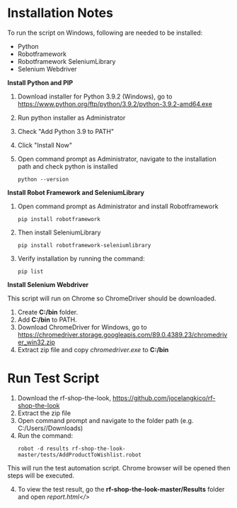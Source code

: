 # Installation Notes
To run the script on Windows, following are needed to be installed:
- Python
- Robotframework
- Robotframework SeleniumLibrary
- Selenium Webdriver

**Install Python and PIP**
1. Download installer for Python 3.9.2 (Windows), go to https://www.python.org/ftp/python/3.9.2/python-3.9.2-amd64.exe
2. Run python installer as Administrator
3. Check "Add Python 3.9 to PATH"
4. Click "Install Now"
5. Open command prompt as Administrator, navigate to the installation path and check python is installed
   
   ```
   python --version
   ```

**Install Robot Framework and SeleniumLibrary**
1. Open command prompt as Administrator and install Robotframework
    
    ```
    pip install robotframework
    ```

2. Then install SeleniumLibrary
    
    ```
    pip install robotframework-seleniumlibrary
    ```
    
3. Verify installation by running the command:
    
    ```
    pip list
    ```

**Install Selenium Webdriver**

This script will run on Chrome so ChromeDriver should be downloaded.

1. Create **C:/bin** folder.
2. Add **C:/bin** to PATH.
3. Download ChromeDriver for Windows, go to https://chromedriver.storage.googleapis.com/89.0.4389.23/chromedriver_win32.zip
4. Extract zip file and copy <i>chromedriver.exe</i> to **C:/bin**

# Run Test Script

1. Download the rf-shop-the-look, https://github.com/jocelangkico/rf-shop-the-look
2. Extract the zip file   
2. Open command prompt and navigate to the folder path (e.g. C:/Users/<username>/Downloads)
3. Run the command:
   ```
   robot -d results rf-shop-the-look-master/tests/AddProductToWishlist.robot
   ```
This will run the test automation script. Chrome browser will be opened then steps will be executed.
   
4. To view the test result, go the **rf-shop-the-look-master/Results** folder and open <i>report.html</>

